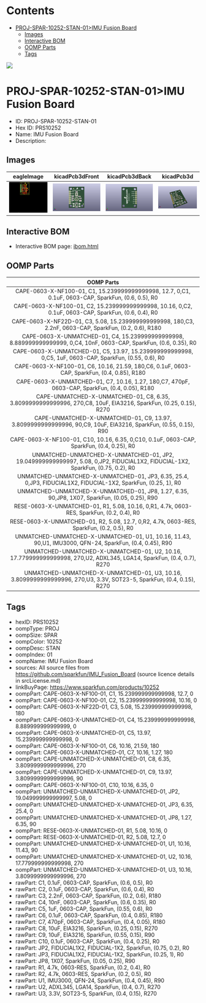 



Contents
========

* [PROJ-SPAR-10252-STAN-01>IMU Fusion Board](#proj-spar-10252-stan-01imu-fusion-board)
	* [Images](#images)
	* [Interactive BOM](#interactive-bom)
	* [OOMP Parts](#oomp-parts)
	* [Tags](#tags)
  
![][im]
# PROJ-SPAR-10252-STAN-01>IMU Fusion Board

- ID: PROJ-SPAR-10252-STAN-01
- Hex ID: PRS10252
- Name: IMU Fusion Board
- Description: 

## Images
  
  

|eagleImage|kicadPcb3dFront|kicadPcb3dBack|kicadPcb3d|
| :---: | :---: | :---: | :---: |
|[![eagleImage](eagleImage_140.png)](eagleImage_600.png)|[![kicadPcb3dFront](kicadPcb3dFront_140.png)](kicadPcb3dFront_600.png)|[![kicadPcb3dBack](kicadPcb3dBack_140.png)](kicadPcb3dBack_600.png)|[![kicadPcb3d](kicadPcb3d_140.png)](kicadPcb3d_600.png)|

## Interactive BOM

- Interactive BOM page: [ibom.html](kicad/bom/ibom.html)

## OOMP Parts
  

|OOMP Parts|
| :---: |
|CAPE-0603-X-NF100-01, C1, 15.239999999999998, 12.7, 0,C1, 0.1uF, 0603-CAP, SparkFun, (0.6, 0.5), R0|
|CAPE-0603-X-NF100-01, C2, 15.239999999999998, 10.16, 0,C2, 0.1uF, 0603-CAP, SparkFun, (0.6, 0.4), R0|
|CAPE-0603-X-NF22D-01, C3, 5.08, 15.239999999999998, 180,C3, 2.2nF, 0603-CAP, SparkFun, (0.2, 0.6), R180|
|CAPE-0603-X-UNMATCHED-01, C4, 15.239999999999998, 8.889999999999999, 0,C4, 10nF, 0603-CAP, SparkFun, (0.6, 0.35), R0|
|CAPE-0603-X-UNMATCHED-01, C5, 13.97, 15.239999999999998, 0,C5, 1uF, 0603-CAP, SparkFun, (0.55, 0.6), R0|
|CAPE-0603-X-NF100-01, C6, 10.16, 21.59, 180,C6, 0.1uF, 0603-CAP, SparkFun, (0.4, 0.85), R180|
|CAPE-0603-X-UNMATCHED-01, C7, 10.16, 1.27, 180,C7, 470pF, 0603-CAP, SparkFun, (0.4, 0.05), R180|
|CAPE-UNMATCHED-X-UNMATCHED-01, C8, 6.35, 3.8099999999999996, 270,C8, 10uF, EIA3216, SparkFun, (0.25, 0.15), R270|
|CAPE-UNMATCHED-X-UNMATCHED-01, C9, 13.97, 3.8099999999999996, 90,C9, 10uF, EIA3216, SparkFun, (0.55, 0.15), R90|
|CAPE-0603-X-NF100-01, C10, 10.16, 6.35, 0,C10, 0.1uF, 0603-CAP, SparkFun, (0.4, 0.25), R0|
|UNMATCHED-UNMATCHED-X-UNMATCHED-01, JP2, 19.049999999999997, 5.08, 0,JP2, FIDUCIAL1X2, FIDUCIAL-1X2, SparkFun, (0.75, 0.2), R0|
|UNMATCHED-UNMATCHED-X-UNMATCHED-01, JP3, 6.35, 25.4, 0,JP3, FIDUCIAL1X2, FIDUCIAL-1X2, SparkFun, (0.25, 1), R0|
|UNMATCHED-UNMATCHED-X-UNMATCHED-01, JP8, 1.27, 6.35, 90,JP8, 1X07, SparkFun, (0.05, 0.25), R90|
|RESE-0603-X-UNMATCHED-01, R1, 5.08, 10.16, 0,R1, 4.7k, 0603-RES, SparkFun, (0.2, 0.4), R0|
|RESE-0603-X-UNMATCHED-01, R2, 5.08, 12.7, 0,R2, 4.7k, 0603-RES, SparkFun, (0.2, 0.5), R0|
|UNMATCHED-UNMATCHED-X-UNMATCHED-01, U1, 10.16, 11.43, 90,U1, IMU3000, QFN-24, SparkFun, (0.4, 0.45), R90|
|UNMATCHED-UNMATCHED-X-UNMATCHED-01, U2, 10.16, 17.779999999999998, 270,U2, ADXL345, LGA14, SparkFun, (0.4, 0.7), R270|
|UNMATCHED-UNMATCHED-X-UNMATCHED-01, U3, 10.16, 3.8099999999999996, 270,U3, 3.3V, SOT23-5, SparkFun, (0.4, 0.15), R270|

## Tags

- hexID: PRS10252
- oompType: PROJ
- oompSize: SPAR
- oompColor: 10252
- oompDesc: STAN
- oompIndex: 01
- oompName: IMU Fusion Board
- sources: All source files from https://github.com/sparkfun/IMU_Fusion_Board (source licence details in srcLicense.md)
- linkBuyPage: https://www.sparkfun.com/products/10252
- oompPart: CAPE-0603-X-NF100-01, C1, 15.239999999999998, 12.7, 0
- oompPart: CAPE-0603-X-NF100-01, C2, 15.239999999999998, 10.16, 0
- oompPart: CAPE-0603-X-NF22D-01, C3, 5.08, 15.239999999999998, 180
- oompPart: CAPE-0603-X-UNMATCHED-01, C4, 15.239999999999998, 8.889999999999999, 0
- oompPart: CAPE-0603-X-UNMATCHED-01, C5, 13.97, 15.239999999999998, 0
- oompPart: CAPE-0603-X-NF100-01, C6, 10.16, 21.59, 180
- oompPart: CAPE-0603-X-UNMATCHED-01, C7, 10.16, 1.27, 180
- oompPart: CAPE-UNMATCHED-X-UNMATCHED-01, C8, 6.35, 3.8099999999999996, 270
- oompPart: CAPE-UNMATCHED-X-UNMATCHED-01, C9, 13.97, 3.8099999999999996, 90
- oompPart: CAPE-0603-X-NF100-01, C10, 10.16, 6.35, 0
- oompPart: UNMATCHED-UNMATCHED-X-UNMATCHED-01, JP2, 19.049999999999997, 5.08, 0
- oompPart: UNMATCHED-UNMATCHED-X-UNMATCHED-01, JP3, 6.35, 25.4, 0
- oompPart: UNMATCHED-UNMATCHED-X-UNMATCHED-01, JP8, 1.27, 6.35, 90
- oompPart: RESE-0603-X-UNMATCHED-01, R1, 5.08, 10.16, 0
- oompPart: RESE-0603-X-UNMATCHED-01, R2, 5.08, 12.7, 0
- oompPart: UNMATCHED-UNMATCHED-X-UNMATCHED-01, U1, 10.16, 11.43, 90
- oompPart: UNMATCHED-UNMATCHED-X-UNMATCHED-01, U2, 10.16, 17.779999999999998, 270
- oompPart: UNMATCHED-UNMATCHED-X-UNMATCHED-01, U3, 10.16, 3.8099999999999996, 270
- rawPart: C1, 0.1uF, 0603-CAP, SparkFun, (0.6, 0.5), R0
- rawPart: C2, 0.1uF, 0603-CAP, SparkFun, (0.6, 0.4), R0
- rawPart: C3, 2.2nF, 0603-CAP, SparkFun, (0.2, 0.6), R180
- rawPart: C4, 10nF, 0603-CAP, SparkFun, (0.6, 0.35), R0
- rawPart: C5, 1uF, 0603-CAP, SparkFun, (0.55, 0.6), R0
- rawPart: C6, 0.1uF, 0603-CAP, SparkFun, (0.4, 0.85), R180
- rawPart: C7, 470pF, 0603-CAP, SparkFun, (0.4, 0.05), R180
- rawPart: C8, 10uF, EIA3216, SparkFun, (0.25, 0.15), R270
- rawPart: C9, 10uF, EIA3216, SparkFun, (0.55, 0.15), R90
- rawPart: C10, 0.1uF, 0603-CAP, SparkFun, (0.4, 0.25), R0
- rawPart: JP2, FIDUCIAL1X2, FIDUCIAL-1X2, SparkFun, (0.75, 0.2), R0
- rawPart: JP3, FIDUCIAL1X2, FIDUCIAL-1X2, SparkFun, (0.25, 1), R0
- rawPart: JP8, 1X07, SparkFun, (0.05, 0.25), R90
- rawPart: R1, 4.7k, 0603-RES, SparkFun, (0.2, 0.4), R0
- rawPart: R2, 4.7k, 0603-RES, SparkFun, (0.2, 0.5), R0
- rawPart: U1, IMU3000, QFN-24, SparkFun, (0.4, 0.45), R90
- rawPart: U2, ADXL345, LGA14, SparkFun, (0.4, 0.7), R270
- rawPart: U3, 3.3V, SOT23-5, SparkFun, (0.4, 0.15), R270



[im]: kicadPcb3d_450.png
